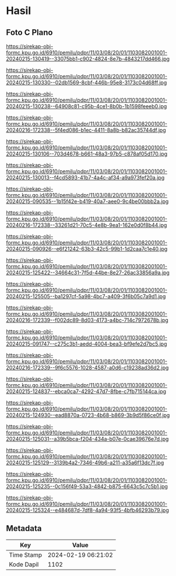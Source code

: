 # Hasil

## Foto C Plano

https://sirekap-obj-formc.kpu.go.id/6910/pemilu/pdpr/11/03/08/20/01/1103082001001-20240215-130419--33075bb1-c902-4824-8e7b-4843217dd466.jpg

https://sirekap-obj-formc.kpu.go.id/6910/pemilu/pdpr/11/03/08/20/01/1103082001001-20240215-130330--02db1569-8cbf-446b-95e8-3173c04d68ff.jpg

https://sirekap-obj-formc.kpu.go.id/6910/pemilu/pdpr/11/03/08/20/01/1103082001001-20240215-130238--64908c81-c95b-4ce1-8b0b-1b1598feeeb0.jpg

https://sirekap-obj-formc.kpu.go.id/6910/pemilu/pdpr/11/03/08/20/01/1103082001001-20240216-172338--5f4ed086-b1ec-4411-8a8b-b82ac35744df.jpg

https://sirekap-obj-formc.kpu.go.id/6910/pemilu/pdpr/11/03/08/20/01/1103082001001-20240215-130106--703d4678-b661-48a3-97b5-c878af05d170.jpg

https://sirekap-obj-formc.kpu.go.id/6910/pemilu/pdpr/11/03/08/20/01/1103082001001-20240215-130013--f4cd5893-41b7-4a4c-af34-a9a973fef20a.jpg

https://sirekap-obj-formc.kpu.go.id/6910/pemilu/pdpr/11/03/08/20/01/1103082001001-20240215-090535--1b15f42e-b419-40a7-aee0-9c4be00bbb2a.jpg

https://sirekap-obj-formc.kpu.go.id/6910/pemilu/pdpr/11/03/08/20/01/1103082001001-20240216-172338--33261d21-70c5-4e8b-9ea1-162e0d0f8b44.jpg

https://sirekap-obj-formc.kpu.go.id/6910/pemilu/pdpr/11/03/08/20/01/1103082001001-20240215-090926--e6f21242-63b3-42c5-99b1-1d2caa7c1e40.jpg

https://sirekap-obj-formc.kpu.go.id/6910/pemilu/pdpr/11/03/08/20/01/1103082001001-20240215-125422--34664c31-7f5d-44be-8e27-26ac33856a9a.jpg

https://sirekap-obj-formc.kpu.go.id/6910/pemilu/pdpr/11/03/08/20/01/1103082001001-20240215-125505--ba1297cf-5a98-4bc7-a409-3f6b05c7a9d1.jpg

https://sirekap-obj-formc.kpu.go.id/6910/pemilu/pdpr/11/03/08/20/01/1103082001001-20240216-172339--f002dc89-8d03-4173-a4bc-714c7972678b.jpg

https://sirekap-obj-formc.kpu.go.id/6910/pemilu/pdpr/11/03/08/20/01/1103082001001-20240215-091747--c275c3b1-aedd-4004-bea3-bf9efe2d7bc5.jpg

https://sirekap-obj-formc.kpu.go.id/6910/pemilu/pdpr/11/03/08/20/01/1103082001001-20240216-172339--9f6c5576-1028-4587-a0d6-c19238ad36d2.jpg

https://sirekap-obj-formc.kpu.go.id/6910/pemilu/pdpr/11/03/08/20/01/1103082001001-20240215-124837--ebca0ca7-4292-47d7-8fbe-c7fb715144ca.jpg

https://sirekap-obj-formc.kpu.go.id/6910/pemilu/pdpr/11/03/08/20/01/1103082001001-20240215-124930--ead8870a-0723-4b68-b869-3b9d5f86ce0f.jpg

https://sirekap-obj-formc.kpu.go.id/6910/pemilu/pdpr/11/03/08/20/01/1103082001001-20240215-125031--a39b5bca-f204-434a-b07e-0cae39676e7d.jpg

https://sirekap-obj-formc.kpu.go.id/6910/pemilu/pdpr/11/03/08/20/01/1103082001001-20240215-125129--3139b4a2-7346-49b6-a211-a35a6f13dc7f.jpg

https://sirekap-obj-formc.kpu.go.id/6910/pemilu/pdpr/11/03/08/20/01/1103082001001-20240215-125235--0c156f49-53a3-4842-b875-6643c5c7c5b1.jpg

https://sirekap-obj-formc.kpu.go.id/6910/pemilu/pdpr/11/03/08/20/01/1103082001001-20240215-125324--e484687d-7df8-4a94-93f5-4bfb46293b79.jpg


## Metadata

| Key        | Value               |
| ---------- | ------------------- |
| Time Stamp | 2024-02-19 06:21:02 |
| Kode Dapil | 1102                |



